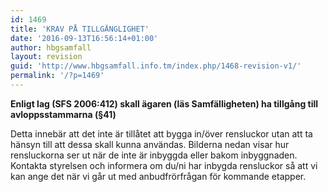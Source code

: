 ```yaml
---
id: 1469
title: 'KRAV PÅ TILLGÄNGLIGHET'
date: '2016-09-13T16:56:14+01:00'
author: hbgsamfall
layout: revision
guid: 'http://www.hbgsamfall.info.tm/index.php/1468-revision-v1/'
permalink: '/?p=1469'
---
```


**Enligt lag (SFS 2006:412) skall ägaren (läs Samfälligheten) ha tillgång till avloppsstammarna (§41)**

Detta innebär att det inte är tillåtet att bygga in/över rensluckor utan att ta hänsyn till att dessa skall kunna användas. Bilderna nedan visar hur rensluckorna ser ut när de inte är inbyggda eller bakom inbyggnaden. Kontakta styrelsen och informera om du/ni har inbygda rensluckor så att vi kan ange det när vi går ut med anbudfrörfrågan för kommande etapper.